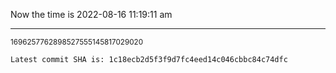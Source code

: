 Now the time is 2022-08-16 11:19:11 am

---

<small>1696257762898527555145817029020</small>

```txt
Latest commit SHA is: 1c18ecb2d5f3f9d7fc4eed14c046cbbc84c74dfc
```
